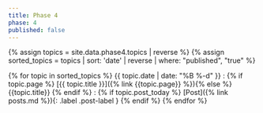 ```yaml
---
title: Phase 4
phase: 4
published: false
---
```


{% assign topics = site.data.phase4.topics | reverse %}
{% assign sorted_topics = topics | sort: 'date' | reverse | where: "published", "true"  %}

{% for topic in sorted_topics %}
{{ topic.date | date: "%B %-d" }}
: {% if topic.page %} [{{ topic.title }}]({% link {{topic.page}} %}){% else %} {{topic.title}} {% endif %}
: {% if topic.post_today %} [Post]({% link posts.md %}){: .label .post-label } {% endif %}
{% endfor %}
